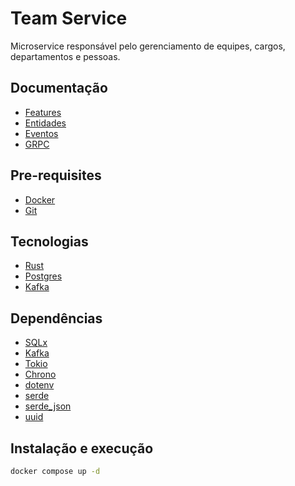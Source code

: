 # Team Service

Microservice responsável pelo gerenciamento de equipes, cargos, departamentos e pessoas.

## Documentação

- [Features](./_docs/features.md)
- [Entidades](./_docs/entities.md)
- [Eventos](./_docs/events.md)
- [GRPC](./_docs/grpc.md)

## Pre-requisites

- [Docker](https://www.docker.com/)
- [Git](https://git-scm.com/)

## Tecnologias

- [Rust](https://www.rust-lang.org/)
- [Postgres](https://www.postgresql.org/)
- [Kafka](https://kafka.apache.org/)

## Dependências

- [SQLx](https://crates.io/crates/sqlx)
- [Kafka](https://crates.io/crates/kafka)
- [Tokio](https://crates.io/crates/tokio)
- [Chrono](https://crates.io/crates/chrono)
- [dotenv](https://crates.io/crates/dotenv)
- [serde](https://crates.io/crates/serde)
- [serde_json](https://crates.io/crates/serde_json)
- [uuid](https://crates.io/crates/uuid)

## Instalação e execução

```bash
docker compose up -d
```
